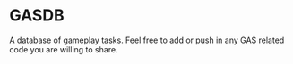 # GASDB

A database of gameplay tasks. Feel free to add or push in any GAS related code you are willing to share.
